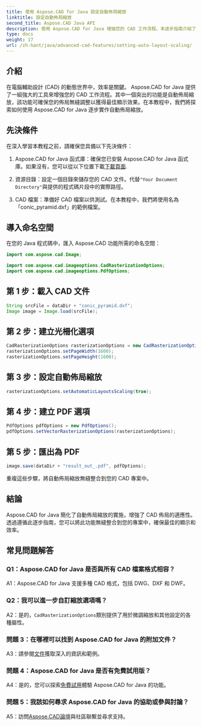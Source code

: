 ```yaml
---
title: 使用 Aspose.CAD for Java 設定自動佈局縮放
linktitle: 設定自動佈局縮放
second_title: Aspose.CAD Java API
description: 使用 Aspose.CAD for Java 增強您的 CAD 工作流程。本逐步指南介紹了自動佈局縮放，以確保最佳顯示和效率。下載該庫，按照教學進行操作，徹底改變您的 CAD 專案。
type: docs
weight: 17
url: /zh-hant/java/advanced-cad-features/setting-auto-layout-scaling/
---
```

## 介紹

在電腦輔助設計 (CAD) 的動態世界中，效率是關鍵。 Aspose.CAD for Java 提供了一組強大的工具來增強您的 CAD 工作流程。其中一個突出的功能是自動佈局縮放，該功能可確保您的佈局無縫調整以獲得最佳顯示效果。在本教程中，我們將探索如何使用 Aspose.CAD for Java 逐步實作自動佈局縮放。

## 先決條件

在深入學習本教程之前，請確保您具備以下先決條件：

1.  Aspose.CAD for Java 函式庫：確保您已安裝 Aspose.CAD for Java 函式庫。如果沒有，您可以從以下位置下載[下載頁面](https://releases.aspose.com/cad/java/).

2. 資源目錄：設定一個目錄來儲存您的 CAD 文件。代替`"Your Document Directory"`與提供的程式碼片段中的實際路徑。

3. CAD 檔案：準備好 CAD 檔案以供測試。在本教程中，我們將使用名為「conic_pyramid.dxf」的範例檔案。

## 導入命名空間

在您的 Java 程式碼中，匯入 Aspose.CAD 功能所需的命名空間：

```java
import com.aspose.cad.Image;

import com.aspose.cad.imageoptions.CadRasterizationOptions;
import com.aspose.cad.imageoptions.PdfOptions;
```

## 第 1 步：載入 CAD 文件

```java
String srcFile = dataDir + "conic_pyramid.dxf";
Image image = Image.load(srcFile);
```

## 第 2 步：建立光柵化選項

```java
CadRasterizationOptions rasterizationOptions = new CadRasterizationOptions();
rasterizationOptions.setPageWidth(1600);
rasterizationOptions.setPageHeight(1600);
```

## 第 3 步：設定自動佈局縮放

```java
rasterizationOptions.setAutomaticLayoutsScaling(true);
```

## 第 4 步：建立 PDF 選項

```java
PdfOptions pdfOptions = new PdfOptions();
pdfOptions.setVectorRasterizationOptions(rasterizationOptions);
```

## 第 5 步：匯出為 PDF

```java
image.save(dataDir + "result_out_.pdf", pdfOptions);
```

重複這些步驟，將自動佈局縮放無縫整合到您的 CAD 專案中。

## 結論

Aspose.CAD for Java 簡化了自動佈局縮放的實施，增強了 CAD 佈局的適應性。透過遵循此逐步指南，您可以將此功能無縫整合到您的專案中，確保最佳的顯示和效率。

## 常見問題解答

### Q1：Aspose.CAD for Java 是否與所有 CAD 檔案格式相容？

A1：Aspose.CAD for Java 支援多種 CAD 格式，包括 DWG、DXF 和 DWF。

### Q2：我可以進一步自訂縮放選項嗎？

 A2：是的，`CadRasterizationOptions`類別提供了用於微調縮放和其他設定的各種屬性。

### 問題 3：在哪裡可以找到 Aspose.CAD for Java 的附加文件？

 A3：請參閱[文件](https://reference.aspose.com/cad/java/)獲取深入的資訊和範例。

### 問題 4：Aspose.CAD for Java 是否有免費試用版？

 A4：是的，您可以探索[免費試用](https://releases.aspose.com/)體驗 Aspose.CAD for Java 的功能。

### 問題 5：我該如何尋求 Aspose.CAD for Java 的協助或參與討論？

A5：訪問[Aspose.CAD論壇](https://forum.aspose.com/c/cad/19)與社區聯繫並尋求支持。
